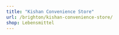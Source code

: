 ```yaml
---
title: "Kishan Convenience Store"
url: /brighton/kishan-convenience-store/
shop: Lebensmittel
---
```

